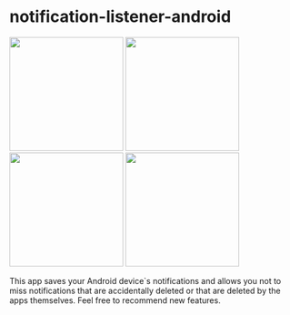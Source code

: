 ﻿# notification-listener-android
 
<p float="middle">
  <img src="img/home.jpg" width="200" />
  <img src="img/search_screen.jpg" width="200" />
  <img src="img/pkgNames_screen.jpg" width="200" />
  <img src="img/settings_screen.jpg" width="200" />
</p>

This app saves your Android device`s notifications and allows you not to miss notifications that are accidentally deleted or that are deleted by the apps themselves. Feel free to recommend new features.
